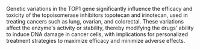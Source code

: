 Genetic variations in the TOP1 gene significantly influence the efficacy and toxicity of the topoisomerase inhibitors topotecan and irinotecan, used in treating cancers such as lung, ovarian, and colorectal. These variations affect the enzyme's activity or stability, thereby modifying the drugs' ability to induce DNA damage in cancer cells, with implications for personalized treatment strategies to maximize efficacy and minimize adverse effects.